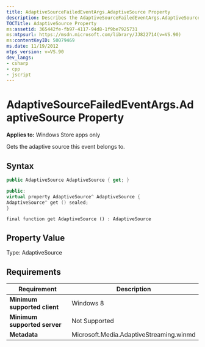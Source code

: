 ```yaml
---
title: AdaptiveSourceFailedEventArgs.AdaptiveSource Property
description: Describes the AdaptiveSourceFailedEventArgs.AdaptiveSource property and provides the property's syntax, property value, and requirements.
TOCTitle: AdaptiveSource Property
ms:assetid: 365442fe-fb97-4117-94d8-1f9be7925731
ms:mtpsurl: https://msdn.microsoft.com/library/JJ822714(v=VS.90)
ms:contentKeyID: 50079469
ms.date: 11/19/2012
mtps_version: v=VS.90
dev_langs:
- csharp
- cpp
- jscript
---
```


# AdaptiveSourceFailedEventArgs.AdaptiveSource Property

**Applies to:** Windows Store apps only

Gets the adaptive source this event belongs to.

## Syntax

```csharp
public AdaptiveSource AdaptiveSource { get; }
```

```cpp
public:
virtual property AdaptiveSource^ AdaptiveSource {
AdaptiveSource^ get () sealed;
}
```

```jscript
final function get AdaptiveSource () : AdaptiveSource
```

## Property Value

Type: AdaptiveSource

## Requirements

|Requirement|Description|
|--- |--- |
|**Minimum supported client**|Windows 8|
|**Minimum supported server**|Not Supported|
|**Metadata**|Microsoft.Media.AdaptiveStreaming.winmd|
